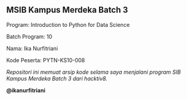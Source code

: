## MSIB Kampus Merdeka Batch 3

Program: Introduction to Python for Data Science

Batch Program: 10

Nama: Ika Nurfitriani

Kode Peserta: PYTN-KS10-008


*Repositori ini memuat arsip kode selama saya menjalani program SIB Kampus Merdeka Batch 3 dari hacktiv8.*

**@ikanurfitriani**
